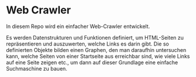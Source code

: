 # Web Crawler

In diesem Repo wird ein einfacher Web-Crawler entwickelt.

Es werden Datenstrukturen und Funktionen definiert, um HTML-Seiten zu repräsentieren
und auszuwerten, welche Links es darin gibt.
Die so definierten Objekte bilden einen Graphen, den man daraufhin untersuchen kann,
welche Seiten von einer Startseite aus erreichbar sind, wie viele Links auf eine Seite
zeigen etc., um dann auf dieser Grundlage eine einfache Suchmaschine zu bauen.
